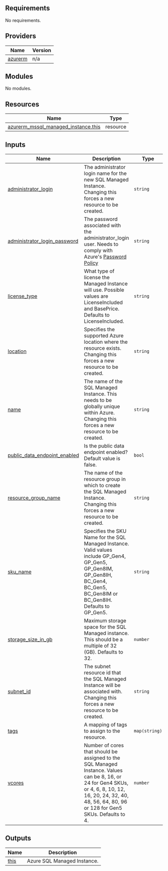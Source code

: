<!-- BEGIN_TF_DOCS -->
## Requirements

No requirements.

## Providers

| Name | Version |
|------|---------|
| <a name="provider_azurerm"></a> [azurerm](#provider\_azurerm) | n/a |

## Modules

No modules.

## Resources

| Name | Type |
|------|------|
| [azurerm_mssql_managed_instance.this](https://registry.terraform.io/providers/hashicorp/azurerm/latest/docs/resources/mssql_managed_instance) | resource |

## Inputs

| Name | Description | Type | Default | Required |
|------|-------------|------|---------|:--------:|
| <a name="input_administrator_login"></a> [administrator\_login](#input\_administrator\_login) | The administrator login name for the new SQL Managed Instance. Changing this forces a new resource to be created. | `string` | n/a | yes |
| <a name="input_administrator_login_password"></a> [administrator\_login\_password](#input\_administrator\_login\_password) | The password associated with the administrator\_login user. Needs to comply with Azure's [Password Policy](https://learn.microsoft.com/en-us/sql/relational-databases/security/password-policy?view=sql-server-ver16&redirectedfrom=MSDN) | `string` | n/a | yes |
| <a name="input_license_type"></a> [license\_type](#input\_license\_type) | What type of license the Managed Instance will use. Possible values are LicenseIncluded and BasePrice. Defaults to LicenseIncluded. | `string` | `"LicenseIncluded"` | no |
| <a name="input_location"></a> [location](#input\_location) | Specifies the supported Azure location where the resource exists. Changing this forces a new resource to be created. | `string` | n/a | yes |
| <a name="input_name"></a> [name](#input\_name) | The name of the SQL Managed Instance. This needs to be globally unique within Azure. Changing this forces a new resource to be created. | `string` | n/a | yes |
| <a name="input_public_data_endpoint_enabled"></a> [public\_data\_endpoint\_enabled](#input\_public\_data\_endpoint\_enabled) | Is the public data endpoint enabled? Default value is false. | `bool` | `false` | no |
| <a name="input_resource_group_name"></a> [resource\_group\_name](#input\_resource\_group\_name) | The name of the resource group in which to create the SQL Managed Instance. Changing this forces a new resource to be created. | `string` | n/a | yes |
| <a name="input_sku_name"></a> [sku\_name](#input\_sku\_name) | Specifies the SKU Name for the SQL Managed Instance. Valid values include GP\_Gen4, GP\_Gen5, GP\_Gen8IM, GP\_Gen8IH, BC\_Gen4, BC\_Gen5, BC\_Gen8IM or BC\_Gen8IH. Defaults to GP\_Gen5. | `string` | `"GP_Gen5"` | no |
| <a name="input_storage_size_in_gb"></a> [storage\_size\_in\_gb](#input\_storage\_size\_in\_gb) | Maximum storage space for the SQL Managed instance. This should be a multiple of 32 (GB). Defaults to 32. | `number` | `32` | no |
| <a name="input_subnet_id"></a> [subnet\_id](#input\_subnet\_id) | The subnet resource id that the SQL Managed Instance will be associated with. Changing this forces a new resource to be created. | `string` | n/a | yes |
| <a name="input_tags"></a> [tags](#input\_tags) | A mapping of tags to assign to the resource. | `map(string)` | `null` | no |
| <a name="input_vcores"></a> [vcores](#input\_vcores) | Number of cores that should be assigned to the SQL Managed Instance. Values can be 8, 16, or 24 for Gen4 SKUs, or 4, 6, 8, 10, 12, 16, 20, 24, 32, 40, 48, 56, 64, 80, 96 or 128 for Gen5 SKUs. Defaults to 4. | `number` | `4` | no |

## Outputs

| Name | Description |
|------|-------------|
| <a name="output_this"></a> [this](#output\_this) | Azure SQL Managed Instance. |
<!-- END_TF_DOCS -->